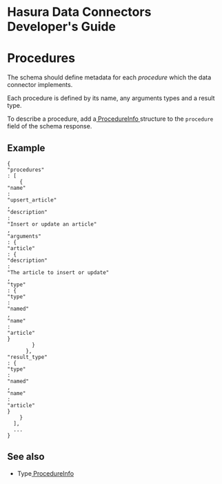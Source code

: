 # Hasura Data Connectors Developer's Guide

# Procedures

The schema should define metadata for each *procedure* which the data connector implements.

Each procedure is defined by its name, any arguments types and a result type.

To describe a procedure, add a[ ProcedureInfo ](../../reference/types.html#procedureinfo)structure to the `procedure` field of the schema response.

## Example

```
{
"procedures"
: [
    {
"name"
:
"upsert_article"
,
"description"
:
"Insert or update an article"
,
"arguments"
: {
"article"
: {
"description"
:
"The article to insert or update"
,
"type"
: {
"type"
:
"named"
,
"name"
:
"article"
}
        }
      },
"result_type"
: {
"type"
:
"named"
,
"name"
:
"article"
}
    }
  ],
  ...
}
```

## See also

- Type[ ProcedureInfo ](../../reference/types.html#procedureinfo)
